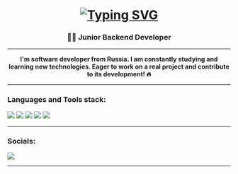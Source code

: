 <h1 align="center">
 <a href="https://git.io/typing-svg"><img src="https://readme-typing-svg.herokuapp.com?font=JetBrains+Mono&size=30&duration=2500&color=F7F7F7&center=true&vCenter=true&multiline=true&width=459&height=90&lines=Hi!+I'm+Vlad!+Glad+to+see+you+here;(%D1%80%D0%B0%D0%B4+%D0%B2%D0%B8%D0%B4%D0%B5%D1%82%D1%8C+%D1%82%D0%B5%D0%B1%D1%8F+%D1%82%D1%83%D1%82)" alt="Typing SVG" /></a>
</h1>

<h3 align="center">👨‍💻 Junior Backend Developer</h3>
<hr>
<div align="center"><strong> I'm software developer from Russia. I am constantly studying and learning new technologies. Eager to work on a real project and contribute to its development! 🔥 </strong></div>
<hr>

### Languages and Tools stack:

<p align="left">
  <img src="https://img.shields.io/badge/-Java-090909?style=for-the-badge&logo=intellij-idea&logoColor=F60" />
  <img src="https://img.shields.io/badge/-Spring%20Boot-090909?style=for-the-badge&logo=Spring%20Boot&logoColor=6DB33F" />
  <img src="https://img.shields.io/badge/-Postgres-090909?style=for-the-badge&logo=postgresql&logoColor=23316192" />
  <img src="https://img.shields.io/badge/-Redis-090909?style=for-the-badge&logo=redis&logoColor=DD0031" />
  <img src="https://img.shields.io/badge/-Docker-090909?style=for-the-badge&logo=docker&logoColor=2496ED" />
</p>

<hr>

### Socials:

<p align="left">
  <a href="https://t.me/ChiLLi337">
    <img src="https://img.shields.io/badge/-Telegram-090909?style=for-the-badge&logo=telegram&logoColor=27A0D9" />
  </a>
</p>

<hr>
